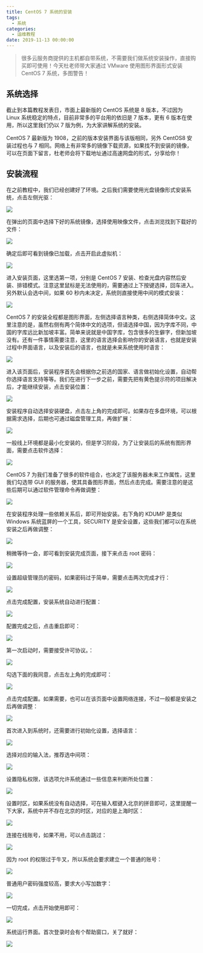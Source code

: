 ```yaml
---
title: CentOS 7 系统的安装
tags:
  - 系统
categories:
  - 运维教程
date: 2019-11-13 00:00:00
---
```


> 很多云服务商提供的主机都自带系统，不需要我们做系统安装操作，直接购买即可使用！今天杜老师带大家通过 VMware 使用图形界面形式安装 CentOS 7 系统，多图警告！

<!-- more -->

## 系统选择

截止到本篇教程发表日，市面上最新版的 CentOS 系统是 8 版本，不过因为 Linux 系统稳定的特点，目前非常多的平台用的依旧是 7 版本，更有 6 版本在使用，所以这里我们仍以 7 版为例，为大家讲解系统的安装。

CentOS 7 最新版为 1908，之前的版本安装界面与该版相同，另外 CentOS8 安装过程也与 7 相同。网络上有非常多的镜像下载资源，如果找不到安装的镜像，可以在页面下留言，杜老师会将下载地址通过高速网盘的形式，分享给你！

## 安装流程

在之前教程中，我们已经创建好了环境。之后我们需要使用光盘镜像形式安装系统，点击左侧光驱：

![](https://cdn.dusays.com/2019/11/127-1.jpg)

在弹出的页面中选择下好的系统镜像，选择使用映像文件，点击浏览找到下载好的文件：

![](https://cdn.dusays.com/2019/11/127-2.jpg)

确定后即可看到镜像已加载，点击开启此虚拟机：

![](https://cdn.dusays.com/2019/11/127-3.jpg)

进入安装页面，这里选第一项，分别是 CentOS 7 安装、检查光盘内容然后安装、排错模式。注意这里鼠标是无法使用的，需要通过上下按键选择，回车进入。另外默认会选中间，如果 60 秒内未决定，系统则直接使用中间的模式安装：

![](https://cdn.dusays.com/2019/11/127-4.jpg)

CentOS 7 的安装全程都是图形界面，左侧选择语言种类，右侧选择简体中文。这里注意的是，虽然右侧有两个简体中文的选项，但请选择中国，因为字库不同，中国的字库远比新加坡丰富。简单来说就是中国字库，包含很多的生僻字，但新加坡没有。还有一件事情需要注意，这里的语言选择会影响你的安装语言，也就是安装过程中界面语言，以及安装后的语言，也就是未来系统使用时语言：

![](https://cdn.dusays.com/2019/11/127-5.jpg)

进入该页面后，安装程序首先会根据你之前选的国家、语言做初始化设置，自动帮你选择语言支持等等。我们在进行下一步之前，需要先把有黄色提示符的项目解决后，才能继续安装，点击安装位置：

![](https://cdn.dusays.com/2019/11/127-6.jpg)

安装程序自动选择安装硬盘，点击左上角的完成即可。如果存在多盘环境，可以根据需求选择，后期也可通过磁盘管理工具，再做扩展：

![](https://cdn.dusays.com/2019/11/127-7.jpg)

一般线上环境都是最小化安装的，但是学习阶段，为了让安装后的系统有图形界面，需要点击软件选择：

![](https://cdn.dusays.com/2019/11/127-8.jpg)

CentOS 7 为我们准备了很多的软件组合，也决定了该服务器未来工作属性，这里我们勾选带 GUI 的服务器，使其具备图形界面，然后点击完成。需要注意的是这些后期可以通过软件管理命令再做调整：

![](https://cdn.dusays.com/2019/11/127-9.jpg)

在安装程序处理一些依赖关系后，即可开始安装。右下角的 KDUMP 是类似 Windows 系统蓝屏的一个工具，SECURITY 是安全设置，这些我们都可以在系统安装之后再做调整：

![](https://cdn.dusays.com/2019/11/127-10.jpg)

稍微等待一会，即可看到安装完成页面，接下来点击 root 密码：

![](https://cdn.dusays.com/2019/11/127-11.jpg)

设置超级管理员的密码，如果密码过于简单，需要点击两次完成才行：

![](https://cdn.dusays.com/2019/11/127-12.jpg)

点击完成配置，安装系统自动进行配置：

![](https://cdn.dusays.com/2019/11/127-13.jpg)

配置完成之后，点击重启即可：

![](https://cdn.dusays.com/2019/11/127-14.jpg)

第一次启动时，需要接受许可协议。：

![](https://cdn.dusays.com/2019/11/127-15.jpg)

勾选下面的我同意，点击左上角的完成即可：

![](https://cdn.dusays.com/2019/11/127-16.jpg)

点击完成配置。如果需要，也可以在该页面中设置网络连接，不过一般都是安装之后再做调整：

![](https://cdn.dusays.com/2019/11/127-17.jpg)

首次进入到系统时，还需要进行初始化设置，选择语言：

![](https://cdn.dusays.com/2019/11/127-18.jpg)

选择对应的输入法，推荐选中间项：

![](https://cdn.dusays.com/2019/11/127-19.jpg)

设置隐私权限，该选项允许系统通过一些信息来判断所处位置：

![](https://cdn.dusays.com/2019/11/127-20.jpg)

设置时区，如果系统没有自动选择，可在输入框键入北京的拼音即可，这里提醒一下大家，系统中并不存在北京的时区，对应的是上海时区：

![](https://cdn.dusays.com/2019/11/127-21.jpg)

连接在线账号，如果不用，可以点击跳过：

![](https://cdn.dusays.com/2019/11/127-22.jpg)

因为 root 的权限过于牛叉，所以系统会要求建立一个普通的账号：

![](https://cdn.dusays.com/2019/11/127-23.jpg)

普通用户密码强度较高，要求大小写加数字：

![](https://cdn.dusays.com/2019/11/127-24.jpg)

一切完成，点击开始使用即可：

![](https://cdn.dusays.com/2019/11/127-25.jpg)

系统运行界面。首次登录时会有个帮助窗口，关了就好：

![](https://cdn.dusays.com/2019/11/127-26.jpg)